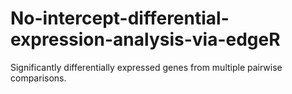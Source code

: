 # No-intercept-differential-expression-analysis-via-edgeR
Significantly differentially expressed genes from multiple pairwise comparisons.
